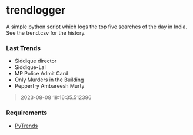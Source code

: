 # trendlogger
A simple python script which logs the top five searches of the day in India.<br>See the trend.csv for the history.<br>

<!-- Last Trends -->
### Last Trends
* Siddique director
* Siddique-Lal
* MP Police Admit Card
* Only Murders in the Building
* Pepperfry Ambareesh Murty
> 2023-08-08 18:16:35.512396

<!-- Requirements -->
### Requirements
* [PyTrends](https://github.com/dreyco676/pytrends)

